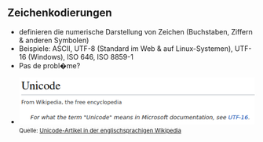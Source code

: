 ## Zeichenkodierungen 
* definieren die numerische Darstellung von Zeichen (Buchstaben, Ziffern & anderen
Symbolen)
* Beispiele: ASCII, UTF-8 (Standard im Web & auf Linux-Systemen), UTF-16 (Windows), ISO 646, ISO 8859-1
* Pas de probl�me?
- ![unicode-and-windows.png](../assets/unicode-and-windows_1633466337900_0.png)
  <small>Quelle: <a href="https://en.wikipedia.org/wiki/Unicode">Unicode-Artikel in der englischsprachigen Wikipedia<a/></small>